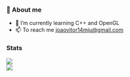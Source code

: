 ### 🌙 About me 
- 🌱 I’m currently learning C++ and OpenGL
- 📫 To reach me joaovitor14mju@gmail.com

### Stats

![](https://github-readme-stats.vercel.app/api?username=Erwin5642&theme=radical&hide_border=true&include_all_commits=true&count_private=false)<br/>
![](https://github-readme-streak-stats.herokuapp.com/?user=Erwin5642&theme=green&hide_border=true)<br/>
